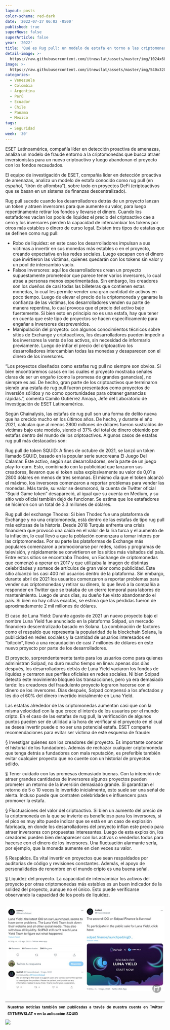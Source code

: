 ```yaml
---
layout: posts
color-schema: red-dark
date: '2022-07-27 06:02 -0500'
published: true
superNews: false
superArticle: false
year: '2022'
title: 'Qué es Rug pull: un modelo de estafa en torno a las criptomonedas'
detail-image: >-
  https://raw.githubusercontent.com/itnewslat/assets/master/img/1024x680/eset-twitter-g.jpg
image: >-
  https://raw.githubusercontent.com/itnewslat/assets/master/img/540x320/eset-twitter-p.jpg
categories:
  - Venezuela
  - Colombia
  - Argentina
  - Perú
  - Ecuador
  - Chile
  - Panama
  - Mexico
tags:
  - Seguridad
week: '30'
---
```

ESET Latinoamérica, compañía líder en detección proactiva de amenazas, analiza un modelo de fraude entorno a la criptomonedas que busca atraer inversionistas para un nuevo criptoactivo y luego abandonan el proyecto con los fondos recaudados.
 
El equipo de investigación de ESET, compañía líder en detección proactiva de amenazas, analiza un modelo de estafa conocido como rug pull (en español, “tirón de alfombra”), sobre todo en proyectos DeFi (criptoactivos que se basan en un sistema de finanzas descentralizado).

Rug pull sucede cuando los desarrolladores detrás de un proyecto lanzan un token y atraen inversores para que aumente su valor, para luego repentinamente retirar los fondos y llevarse el dinero. Cuando los estafadores vacían los pools de liquidez el precio del criptoactivo cae a cero y los inversores pierden la capacidad de intercambiar los tokens por otros más estables o dinero de curso legal. Existen tres tipos de estafas que se definen como rug pull:

- Robo de liquidez: en este caso los desarrolladores impulsan a sus víctimas a invertir en sus monedas más estables o en el proyecto, creando expectativa en las redes sociales. Luego escapan con el dinero que invirtieron las víctimas, quienes quedarán con los tokens sin valor y un pool de intercambio vacío.
- Falsos inversores: aquí los desarrolladores crean un proyecto supuestamente prometedor que parece tener varios inversores, lo cual atrae a personas menos experimentadas. Sin embargo, los creadores son los dueños de casi todas las billeteras que contienen estas monedas, lo cual les permite vender una gran cantidad de activos en poco tiempo. Luego de elevar el precio de la criptomoneda y ganarse la confianza de las víctimas, los desarrolladores venden su parte de manera repentina, lo cual provoca que el precio del activo baje fuertemente. Si bien esto en principio no es una estafa, hay que tener en cuenta que este tipo de proyectos se hacen específicamente para engañar a inversores desprevenidos.
- Manipulación del proyecto: con algunos conocimientos técnicos sobre sitios de Exchange y criptoactivos, los desarrolladores pueden impedir a los inversores la venta de los activos, sin necesidad de informarlo previamente. Luego de inflar el precio del criptoactivo los desarrolladores intercambian todas las monedas y desaparecen con el dinero de los inversores.

“Los proyectos diseñados como estafas rug pull no siempre son obvios. Si bien encontraremos casos en los cuales el proyecto mostraba señales claras de ser un engaño (como la promesa de grandes ganancias), no siempre es así. De hecho, gran parte de los criptoactivos que terminaron siendo una estafa de rug pull fueron presentados como proyectos de inversión sólidos y no como oportunidades para obtener ganancias rápidas.”, comenta Camilo Gutiérrez Amaya, Jefe del Laboratorio de Investigación de ESET Latinoamérica.

Según Chainalysis, las estafas de rug pull son una forma de delito nueva que ha crecido mucho en los últimos años. De hecho, y durante el año 2021, calculan que al menos 2800 millones de dólares fueron sustraídos de víctimas bajo este modelo, siendo el 37% del total de dinero obtenido por estafas dentro del mundo de los criptoactivos. Algunos casos de estafas rug pull más destacados son:

Rug pull de token SQUID: A fines de octubre de 2021, se lanzó un token llamado SQUID, basado en la popular serie surcoreana El Juego Del Calamar. Este activo, según sus desarrolladores, sería parte de un juego play-to-earn. Esto, combinado con la publicidad que lanzaron sus creadores, llevaron que el token suba explosivamente su valor de 0,01 a 2800 dólares en menos de tres semanas. El mismo día que el token alcanzó el máximo, los inversores comenzaron a reportar problemas para vender las monedas. Más tarde, su valor se desmoronó, la cuenta de Twitter oficial “Squid Game token” desapareció, al igual que su cuenta en Medium, y su sitio web oficial también dejó de funcionar. Se estima que los estafadores se hicieron con un total de 3.3 millones de dólares.

Rug pull del exchange Thodex: Si bien Thodex fue una plataforma de Exchange y no una criptomoneda, está dentro de las estafas de tipo rug pull más exitosas de la historia. Desde 2018 Turquía enfrenta una crisis financiera que provocó una caída en el valor de la lira turca y el aumento de la inflación, lo cual llevó a que la población comenzara a tomar interés por las criptomonedas. Por su parte las plataformas de Exchange más populares comenzaron a promocionarse por redes, radios y programas de televisión, y rápidamente se convirtieron en los sitios más visitados del país. Entre estos sitios se encontraba Thodex, un Exchange de criptomonedas que comenzó a operar en 2017 y que utilizaba la imagen de distintas celebridades y sorteos de artículos de gran valor como publicidad. Este sitio alcanzó los casi 400 mil usuarios dentro de la plataforma. Sin embargo, durante abril de 2021 los usuarios comenzaron a reportar problemas para vender sus criptomonedas y retirar su dinero, lo que llevó a la compañía a responder en Twitter que se trataba de un cierre temporal para labores de mantenimiento. Luego de unos días, su dueño fue visto abandonando el país. Si bien no hay cifras exactas, se estima que las pérdidas fueron de aproximadamente 2 mil millones de dólares. 

El caso de Luna Yield: Durante agosto de 2021 un nuevo proyecto bajo el nombre Luna Yield fue anunciado en la plataforma Solpad, un mercado financiero descentralizado basado en Solana. La combinación de factores como el respaldo que representa la popularidad de la blockchain Solana, la publicidad en redes sociales y la cantidad de usuarios interesados en “bitcoin”, llevó a una recaudación de casi 7 millones de dólares en este nuevo proyecto por parte de los desarrolladores.

El proyecto, sorprendentemente tanto para los usuarios como para quienes administran Solpad, no duró mucho tiempo en línea: apenas dos días después, los desarrolladores detrás de Luna Yield vaciaron los fondos de liquidez y cerraron sus perfiles oficiales en redes sociales. Ni bien Solpad detectó este movimiento bloqueó las transacciones, pero ya era demasiado tarde: los creadores del fraudulento proyecto lograron hacerse con el dinero de los inversores. Días después, Solpad compensó a los afectados y les dio el 60% del dinero invertido inicialmente en Luna Yield.

Las estafas alrededor de las criptomonedas aumentan casi que con la misma velocidad con la que crece el interés de los usuarios por el mundo cripto. En el caso de las estafas de rug pull, la verificación de algunos puntos pueden ser de utilidad a la hora de verificar si el proyecto en el cual se desea invertir puede o no ser una potencial estafa. ESET comparte recomendaciones para evitar ser víctima de este esquema de fraude:

§  Investigar quienes son los creadores del proyecto. Es importante conocer el historial de los fundadores. Además de rechazar cualquier criptomoneda que tenga detrás a fundadores con mala reputación, es preferible también evitar cualquier proyecto que no cuente con un historial de proyectos sólido.

§  Tener cuidado con las promesas demasiado buenas. Con la intención de atraer grandes cantidades de inversores algunos proyectos pueden prometer un retorno de la inversión demasiado grande. Si garantizan el retorno de 5 o 10 veces lo invertido inicialmente, esto suele ser una señal de alerta. Incluso puede que contraten celebridades e influencers para promover la estafa.

§  Fluctuaciones del valor del criptoactivo. Si bien un aumento del precio de la criptomoneda en la que se invierte es beneficioso para los inversores, si el pico es muy alto puede indicar que se está en un caso de explosión fabricada, en donde los desarrolladores del proyecto inflan este precio para atraer inversores con propuestas interesantes. Luego de esta explosión, los creadores pueden bien desaparecer con los activos o venderlos todos para hacerse con el dinero de los inversores. Una fluctuación alarmante sería, por ejemplo, que la moneda aumente en cien veces su valor.

§  Respaldos. Es vital invertir en proyectos que sean respaldados por auditorías de código y revisiones constantes. Además, el apoyo de personalidades de renombre en el mundo cripto es una buena señal.

§  Liquidez del proyecto. La capacidad de intercambiar los activos del proyecto por otras criptomonedas más estables es un buen indicador de la solidez del proyecto, aunque no el único. Esto puede verificarse observando la capacidad de los pools de liquidez.

![](https://raw.githubusercontent.com/itnewslat/assets/master/img/540x320/eset-twitter-p.jpg)

<table style="height: 42px;" width="569">
<tbody>
<tr>
<td style="text-align: justify;"><sub><strong>Nuestras noticias también son publicadas a través de nuestra cuenta en Twitter <a href="https://twitter.com/itnewslat?lang=es">@ITNEWSLAT</a> y en la aplicación <a href="https://squidapp.co/en/">SQUID</a></strong></sub></td>
</tr>
</tbody>
</table>

<img src="https://tracker.metricool.com/c3po.jpg?hash=56f88a41e39ab42c063cc51676587a04"/>